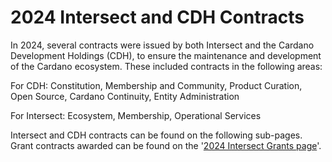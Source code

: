 # 2024 Intersect and CDH Contracts

In  2024, several contracts were issued by both Intersect and the Cardano Development Holdings (CDH), to ensure the maintenance and development of the Cardano ecosystem. These included contracts in the following areas:&#x20;

For CDH: Constitution, Membership and Community, Product Curation, Open Source, Cardano    Continuity, Entity Administration

For Intersect:  Ecosystem, Membership, Operational Services

Intersect and CDH contracts can be found on the following sub-pages. Grant contracts awarded can be found on the '[2024 Intersect Grants page](https://docs.intersectmbo.org/intersect-operational-services/2024-intersect-grants)'.
